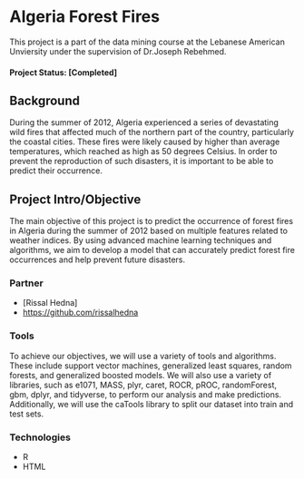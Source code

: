 # Algeria Forest Fires
This project is a part of the data mining course at the Lebanese American Unviersity under the supervision of Dr.Joseph Rebehmed.

#### Project Status: [Completed]

## Background
During the summer of 2012, Algeria experienced a series of devastating wild fires that affected much of the northern part of the country, particularly the coastal cities. These fires were likely caused by higher than average temperatures, which reached as high as 50 degrees Celsius. In order to prevent the reproduction of such disasters, it is important to be able to predict their occurrence.

## Project Intro/Objective
The main objective of this project is to predict the occurrence of forest fires in Algeria during the summer of 2012 based on multiple features related to weather indices. By using advanced machine learning techniques and algorithms, we aim to develop a model that can accurately predict forest fire occurrences and help prevent future disasters.

### Partner
* [Rissal Hedna]
* https://github.com/rissalhedna

### Tools
To achieve our objectives, we will use a variety of tools and algorithms. These include support vector machines, generalized least squares, random forests, and generalized boosted models. We will also use a variety of libraries, such as e1071, MASS, plyr, caret, ROCR, pROC, randomForest, gbm, dplyr, and tidyverse, to perform our analysis and make predictions. Additionally, we will use the caTools library to split our dataset into train and test sets.

### Technologies
* R 
* HTML
